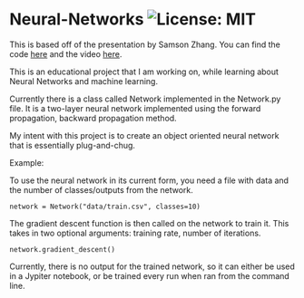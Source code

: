 # Neural-Networks ![License: MIT](https://img.shields.io/badge/License-MIT-yellow.svg)

This is based off of the presentation by Samson Zhang. You can find the code [here](https://www.kaggle.com/code/wwsalmon/simple-mnist-nn-from-scratch-numpy-no-tf-keras) and the video [here](https://www.youtube.com/watch?v=w8yWXqWQYmU).

This is an educational project that I am working on, while learning about Neural Networks and machine learning.

Currently there is a class called Network implemented in the Network.py file. It is a two-layer neural network implemented using the forward propagation, backward propagation method.

My intent with this project is to create an object oriented neural network that is essentially plug-and-chug.

Example:

To use the neural network in its current form, you need a file with data and the number of classes/outputs from the network.

```
network = Network("data/train.csv", classes=10)
```

The gradient descent function is then called on the network to train it. This takes in two optional arguments: training rate, number of iterations.

```
network.gradient_descent()
```

Currently, there is no output for the trained network, so it can either be used in a Jypiter notebook, or be trained every run when ran from the command line.
